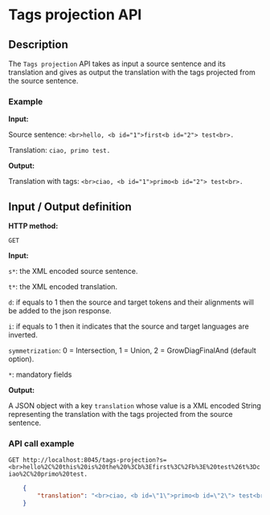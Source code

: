 # Tags projection API

## Description
The ```Tags projection``` API takes as input a source sentence and its translation and gives as output the translation with the tags projected from the source sentence.

### Example

**Input:**

Source sentence:
```<br>hello, <b id="1">first<b id="2"> test<br>.```

Translation:
```ciao, primo test.```

**Output:**

Translation with tags:  ```<br>ciao, <b id="1">primo<b id="2"> test<br>.```

## Input / Output definition

**HTTP method:**

``` GET ```

**Input:**

```s*```: the XML encoded source sentence.

```t*```: the XML encoded translation.

```d```: if equals to 1 then the source and target tokens and their alignments will be added to the json response.

```i```: if equals to 1 then it indicates that the source and target languages are inverted.

```symmetrization```: 0 = Intersection, 1 = Union, 2 = GrowDiagFinalAnd (default option).

```*```: mandatory fields

**Output:**

A JSON object with a key ```translation``` whose value is a XML encoded String representing the translation with the tags projected from the source sentence.

### API call example

```GET http://localhost:8045/tags-projection?s=<br>hello%2C%20this%20is%20the%20%3Cb%3Efirst%3C%2Fb%3E%20test%26t%3Dciao%2C%20primo%20test.```


```json
    {
        "translation": "<br>ciao, <b id=\"1\">primo<b id=\"2\"> test<br>."
    }
```
